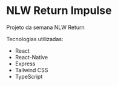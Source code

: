 # NLW Return Impulse

Projeto da semana NLW Return

Tecnologias utilizadas:

* React
* React-Native
* Express
* Tailwind  CSS
* TypeScript